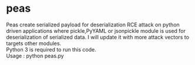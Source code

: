 # peas
Peas create serialized payload for deserialization RCE attack on python driven applications where pickle,PyYAML or jsonpickle module is used for deserialization of serialized data. I will update it with more attack vectors to targets other modules.<br>
Python 3 is required to run this code.<br>
Usage : python peas.py
